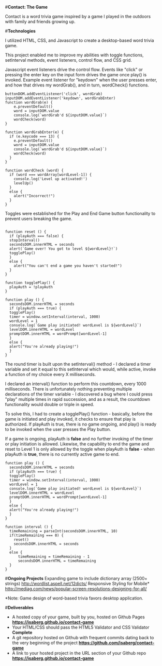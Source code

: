 #**Contact: The Game**

Contact is a word trivia game inspired by a game I played in the outdoors with
family and friends growing up.

#**Technologies**

I utilized HTML, CSS, and Javascript to create a desktop-based word trivia game.

This project enabled me to improve my abilities with toggle functions,
setInterval methods, event listeners, control flow, and CSS grid.

Javascript event listeners drive the control flow. Events like "click" or
pressing the enter key on the input form drives the game once play() is invoked.
Example event listener for "keydown" when the user presses enter, and how that
drives my wordGrab(), and in turn, wordCheck() functions.

```
buttonDOM.addEventListener('click', wordGrab)
inputDOM.addEventListener('keydown', wordGrabEnter)
function wordGrab(e) {
    e.preventDefault()
    word = inputDOM.value
    console.log(`wordGrab'd ${inputDOM.value}`)
    wordCheck(word)
}

function wordGrabEnter(e) {
  if (e.keycode === 13) {
    e.preventDefault()
    word = inputDOM.value
    console.log(`wordGrab'd ${inputDOM.value}`)
    wordCheck(word)
  }
}

function wordCheck (word) {
  if (word === wordArray[wordLevel-1]) {
    console.log('Level up activated!')
    levelUp()
  }
  else {
    alert("Incorrect!")
  }
}

```

Toggles were established for the Play and End Game button functionality to
prevent users breaking the game.

```

function reset () {
  if (playAuth === false) {
  stopInterval()
  secondsDOM.innerHTML = seconds
  alert(`Game over! You got to level ${wordLevel}!`)
  togglePlay()
  }
  else {
    alert("You can't end a game you haven't started!")
  }
}

function togglePlay() {
  playAuth = !playAuth
}

function play () {
  secondsDOM.innerHTML = seconds
  if (playAuth === true) {
  togglePlay()
  timer = window.setInterval(interval, 1000)
  wordLevel = 1
  console.log(`Game play initiated! wordLevel is ${wordLevel}`)
  levelDOM.innerHTML = wordLevel
  promptDOM.innerHTML = wordPrompt[wordLevel-1]
  }
  else {
  alert("You're already playing!")
  }
}

```

The round timer is built upon the setInterval() method - I declared a timer
variable and set it equal to this setInterval which would, while active, invoke
 a function of my choice every X milliseconds.

I declared an interval() function to perform this countdown, every 1000
milliseconds. There is unfortunately nothing preventing multiple declarations
of the timer variable - I discovered a bug where I could press "play"
multiple times in rapid succession, and as a result, the countdown functionality
would double or triple in speed.

To solve this, I had to create a togglePlay() function - basically, before the
game is initiated and play invoked, it checks to ensure that play is authorized.
If playAuth is true, there is no game ongoing, and play() is ready to be invoked
when the user presses the Play button.

If a game is ongoing, playAuth is **false** and no further invoking of the timer
or play initiation is allowed. Likewise, the capability to end the game and
reset to Level 1 is only allowed by the toggle when playAuth is **false** - when
playAuth is **true**, there is no currently active game to end.

```
function play () {
  secondsDOM.innerHTML = seconds
  if (playAuth === true) {
  togglePlay()
  timer = window.setInterval(interval, 1000)
  wordLevel = 1
  console.log(`Game play initiated! wordLevel is ${wordLevel}`)
  levelDOM.innerHTML = wordLevel
  promptDOM.innerHTML = wordPrompt[wordLevel-1]
  }
  else {
  alert("You're already playing!")
  }
}

function interval () {
  timeRemaining = parseInt(secondsDOM.innerHTML, 10)
  if(timeRemaining === 0) {
    reset()
    secondsDOM.innerHTML = seconds
  }
  else {
      timeRemaining = timeRemaining - 1
      secondsDOM.innerHTML = timeRemaining
  }
}
```

#**Ongoing Projects**
Expanding game to include dictionary array (2500+ strings)
http://wordlist.aspell.net/12dicts/
Responsive Styling for Mobile*
http://mediag.com/news/popular-screen-resolutions-designing-for-all/

*Note: Game design of word-based trivia favors desktop application.

#**Deliverables**

- A hosted copy of your game, built by you, hosted on Github Pages
**https://isaberg.github.io/contact-game**
- Your HTML/CSS should pass the HTML5 Validator and CSS Validator
**Complete**
- A git repository hosted on Github with frequent commits dating back to the very beginning of the project
**https://github.com/isaberg/contact-game**
- A link to your hosted project in the URL section of your Github repo
**https://isaberg.github.io/contact-game**
